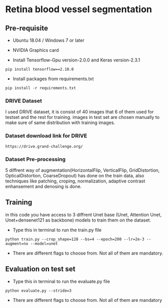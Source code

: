 # Retina blood vessel segmentation

## Pre-requisite
- Ubuntu 18.04 / Windows 7 or later
- NVIDIA Graphics card


- Install Tensorflow-Gpu version-2.0.0 and Keras version-2.3.1
```
pip install tensorflow==2.10.0
```
- Install packages from requirements.txt
```
pip install -r requirements.txt
```

### DRIVE Dataset
I used DRIVE dataset, it is consist of 40 images that 6 of them used for testset and the rest for training. images in test set are chosen manually to make sure of
same distribution with training images.

### Dataset download link for DRIVE
```
https://drive.grand-challenge.org/
```

### Dataset Pre-processing
5 diffrent way of augmentation(HorizontalFlip, VerticalFlip, GridDistortion, OpticalDistortion, CoarseDropout) has done on the train data, also techniques like patching,
croping, normalization, adaptive contrast enhansement and denosing is done.

## Training
in this code you have access to 3 diffrent Unet base (Unet, Attention Unet, Unet+densenet121 as backbone) models to train them on the dataset.

- Type this in terminal to run the train.py file
```
python train.py --crop_shape=128 --bs=4 --epoch=200 --lr=2e-3 --augment=no --model=unet
```
- There are different flags to choose from. Not all of them are mandatory.

## Evaluation on test set

- Type this in terminal to run the evaluate.py file
```
python evaluate.py --stride=3 
```
- There are different flags to choose from. Not all of them are mandatory
